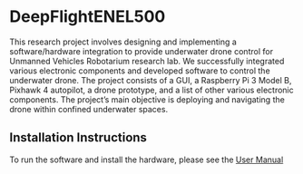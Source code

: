 # DeepFlightENEL500

This research project involves designing and implementing a software/hardware integration to provide underwater drone control for Unmanned Vehicles Robotarium research lab. We successfully integrated various electronic components and developed software to control the underwater drone. The project consists of a GUI, a Raspberry Pi 3 Model B, Pixhawk 4 autopilot, a drone prototype, and a list of other various electronic components. The project’s main objective is deploying and navigating the drone within confined underwater spaces.

## Installation Instructions
To run the software and install the hardware, please see the [User Manual](./User%20Manual.pdf)
